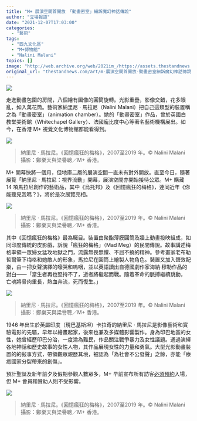 ```yaml
---
title: "M+ 展演空間首開放　「動畫密室」細訴魔幻神話傳說"
author: "立場報道"
date: "2021-12-07T17:03:00"
categories:
  - "藝術"
tags:
  - "西九文化區"
  - "M+博物館"
  - "Nalini Malani"
topics: []
image: "http://web.archive.org/web/2021im_/https://assets.thestandnews.com/media/photos/20211207-22.png"
original_url: "thestandnews.com/art/m-展演空間首開放-動畫密室細訴魔幻神話傳說"
---
```

![](http://web.archive.org/web/2021im_/https://assets.thestandnews.com/media/photos/20211207-22.png)

走進動畫包圍的房間，八個繪有圖像的圓筒旋轉。光影重疊，影像交錯，花多眼亂，如入萬花筒。藝術家納里尼 · 馬拉尼（Nalini Malani）把自己這類型的裝置稱之為「動畫密室」（animation chamber）。她的「動畫密室」作品，曾於英國白教堂美術館（Whitechapel Gallery）、法國龐比度中心等著名藝術機構展出。如今，在香港 M+ 視覺文化博物館都能看得到。

![](http://web.archive.org/web/2021im_/https://assets.thestandnews.com/media/photos/MadMeg-3.jpeg)
> 納里尼 · 馬拉尼。《回憶瘋狂的梅格》，2007至2019 年。© Nalini Malani 攝影：鄭樂天與梁譽聰／M+ 香港。

M+ 開幕快將一個月，但地庫二層的展演空間一直未有對外開放。直至今日，隨著展覽「納里尼 · 馬拉尼：視界流動」開幕，展演空間亦開始接待公眾。M+ 購藏 14 項馬拉尼創作的藝術品，其中《烏托邦》及《回憶瘋狂的梅格》，連同近年《你能聽見我嗎？》，將於是次展覽亮相。

![](http://web.archive.org/web/2021im_/https://assets.thestandnews.com/media/photos/MadMeg-4.jpeg)
> 納里尼 · 馬拉尼。《回憶瘋狂的梅格》，2007至2019 年。© Nalini Malani 攝影：鄭樂天與梁譽聰／M+ 香港。

其中《回憶瘋狂的梅格》最為矚目。裝置由聚酯薄膜圓筒及牆上動畫投映組成，如同印度傳統的皮影戲，訴說「瘋狂的梅格」（Mad Meg）的民間傳說。故事講述梅格率領一眾婦女猛攻地獄之門，流露無畏無懼、不屈不撓的精神。參考畫家老布勒哲爾筆下梅格和她敵人的形象，馬拉尼在圓筒上繪製人物角色。裝置又加入聲效配樂，由一把女聲演繹的嚎哭和嗚咽，並以英語讀出自德國劇作家海納‧穆勒作品的對白——「當生者再也堅持不了，逝者將繼起而戰。隨着革命的脈搏繼續跳動， 亡魂將骨肉重長，熱血奔流，死而復生。」

![](http://web.archive.org/web/2021im_/https://assets.thestandnews.com/media/photos/MadMeg-1.jpeg)
> 納里尼 · 馬拉尼。《回憶瘋狂的梅格》，2007至2019 年。© Nalini Malani 攝影：鄭樂天與梁譽聰／M+ 香港。

1946 年出生於英屬印度（現巴基斯坦）卡拉奇的納里尼 · 馬拉尼是影像藝術和實驗電影的先驅，早年以繪畫起家，後來也兼及多媒體影響製作。身為印巴地區的女性，她曾經歷印巴分治，一度淪為難民，作品關注戰爭暴力及女性議題。通過演繹各地神話和歷史故事的女性人物，其作品展現女性的力量和勇氣。大型光影動畫裝置的的敍事方式，帶領觀眾親歷其境，被認為「為社會不公發聲」之餘，亦能「療癒國家分裂帶來的創傷」。

預計聖誕及新年前夕及假期參觀人數眾多，M+ 早前宣布所有訪客[必須預約](http://web.archive.org/web/20211207093920/https://mplus.org/reservation-tc)入場，但 M+ 會員和贊助人則不受影響。

![](http://web.archive.org/web/2021im_/https://assets.thestandnews.com/media/photos/MadMeg-2.jpeg)
> 納里尼 · 馬拉尼。《回憶瘋狂的梅格》，2007至2019 年。© Nalini Malani 攝影：鄭樂天與梁譽聰／M+ 香港。